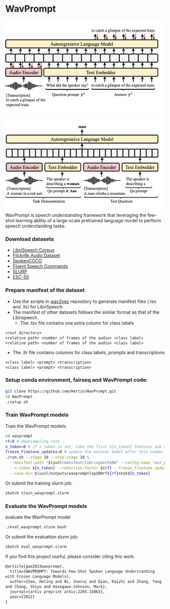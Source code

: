 # WavPrompt
<div align="left"><img src="images/train.wavprompt.drawio.png" width="500" height="300"/><img src="images/eval.wavprompt.drawio.png" width="500" height="300"/></div>
WavPrompt is speech understanding framework that leveraging the few-shot learning ablitiy of a large-scale pretrained language model to perform speech understanding tasks.

### Download datasets
* [LibriSpeech Corpus](https://www.openslr.org/12/)
* [Flickr8k Audio Dataset](https://groups.csail.mit.edu/sls/downloads/placesaudio/)
* [SpokenCOCO](https://groups.csail.mit.edu/sls/downloads/placesaudio/)
* [Fluent Speech Commands](https://fluent.ai/fluent-speech-commands-a-dataset-for-spoken-language-understanding-research/)
* [SLURP](https://github.com/pswietojanski/slurp)
* [ESC-50](https://github.com/karolpiczak/ESC-50)

### Prepare manifest of the dataset
* Use the scripts in [wav2vec](https://github.com/pytorch/fairseq/tree/main/examples/wav2vec) repository to generate manifest files (.tsv and .ltr) for LibriSpeech.
* The manifest of other datasets follows the similar format as that of the Librispeech. 
  * The .tsv file contains one extra column for class labels
``` text
<root directory>
<relative path> <number of frames of the audio> <class label>
<relative path> <number of frames of the audio> <class label>
```
  * The .ltr file contains columns for class labels, prompts and transcriptions
``` text
<class label> <prompt> <transcription>
<class label> <prompt> <transcription>
```


### Setup conda environment, fairseq and WavPrompt code:
``` bash
git clone https://github.com/Hertin/WavPrompt.git
cd WavPrompt
./setup.sh
```

### Train WavPrompt models
Train the WavPrompt models:
``` bash
cd wavprompt
rf=8 # downsampling rate
n_token=0 # if n_token is set, take the first ${n_token} features and discard the rest
freeze_finetune_updates=0 # update the wav2vec model after this number of updates
./run.sh --stage 10 --stop-stage 10 \
  --manifest-path "$(pwd)/manifest/librispeech100" --config-name "asr_pretraining" \
  --n-token ${n_token} --reduction-factor ${rf} --freeze_finetune_updates ${freeze_finetune_updates} \
  --save-dir $(pwd)/outputs/wavpromptlsp100rf${rf}ntok${n_token}
```
Or submit the training slurm job:
``` bash
sbatch train_wavprompt.slurm
```

### Evaluate the WavPrompt models
evaluate the WavPrompt model
``` bash
./eval_wavprompt.slurm bash
```
Or  submit the evaluation slurm job:
``` bash
sbatch eval_wavprompt.slurm
```
If you find this project useful, please consider citing this work.
```
@article{gao2022wavprompt,
  title={WAVPROMPT: Towards Few-Shot Spoken Language Understanding with Frozen Language Models},
  author={Gao, Heting and Ni, Junrui and Qian, Kaizhi and Zhang, Yang and Chang, Shiyu and Hasegawa-Johnson, Mark},
  journal={arXiv preprint arXiv:2203.15863},
  year={2022}
}
```
